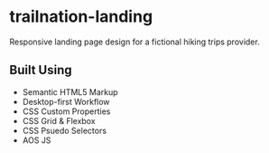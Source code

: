 
# trailnation-landing

Responsive landing page design for a fictional hiking trips provider.




## Built Using

- Semantic HTML5 Markup
- Desktop-first Workflow
- CSS Custom Properties
- CSS Grid & Flexbox
- CSS Psuedo Selectors
- AOS JS


